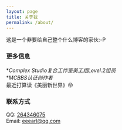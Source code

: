 ```yaml
---
layout: page
title: 关于我
permalink: /about/
---
```


这是一个非要给自己整个什么博客的家伙:-P

### 更多信息

**Complex Studio复合工作室美工组Level.2组员*  
**MCBBS认证创作者*  
最近打算读《美丽新世界》😜

### 联系方式

QQ: [264346075](https://qm.qq.com/cgi-bin/qm/qr?k=_-Q7mXHU25Eg222BfBzf6TB9uFWvtaq5&noverify=0)  
Email: [eeearl@qq.com](mailto:eeearl@qq.com)

